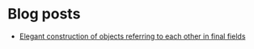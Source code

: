 # Blog posts
- [Elegant construction of objects referring to each other in final fields](posts/linked-objects.md)


